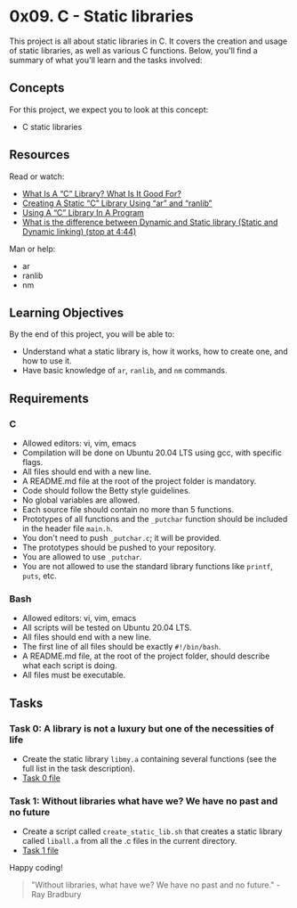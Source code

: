 # 0x09. C - Static libraries

This project is all about static libraries in C. It covers the creation and usage of static libraries, as well as various C functions. Below, you'll find a summary of what you'll learn and the tasks involved:

## Concepts

For this project, we expect you to look at this concept:
- C static libraries

## Resources

Read or watch:
- [What Is A “C” Library? What Is It Good For?](https://docencia.ac.upc.edu/FIB/USO/Bibliografia/unix-c-libraries.html)
- [Creating A Static “C” Library Using “ar” and “ranlib”](https://docencia.ac.upc.edu/FIB/USO/Bibliografia/unix-c-libraries.html)
- [Using A “C” Library In A Program](https://docencia.ac.upc.edu/FIB/USO/Bibliografia/unix-c-libraries.html)
- [What is the difference between Dynamic and Static library (Static and Dynamic linking) (stop at 4:44)](https://www.youtube.com/watch?v=eW5he5uFBNM)

Man or help:
- ar
- ranlib
- nm

## Learning Objectives

By the end of this project, you will be able to:
- Understand what a static library is, how it works, how to create one, and how to use it.
- Have basic knowledge of `ar`, `ranlib`, and `nm` commands.

## Requirements

### C
- Allowed editors: vi, vim, emacs
- Compilation will be done on Ubuntu 20.04 LTS using gcc, with specific flags.
- All files should end with a new line.
- A README.md file at the root of the project folder is mandatory.
- Code should follow the Betty style guidelines.
- No global variables are allowed.
- Each source file should contain no more than 5 functions.
- Prototypes of all functions and the `_putchar` function should be included in the header file `main.h`.
- You don't need to push `_putchar.c`; it will be provided.
- The prototypes should be pushed to your repository.
- You are allowed to use `_putchar`.
- You are not allowed to use the standard library functions like `printf`, `puts`, etc.

### Bash
- Allowed editors: vi, vim, emacs
- All scripts will be tested on Ubuntu 20.04 LTS.
- All files should end with a new line.
- The first line of all files should be exactly `#!/bin/bash`.
- A README.md file, at the root of the project folder, should describe what each script is doing.
- All files must be executable.

## Tasks

### Task 0: A library is not a luxury but one of the necessities of life
- Create the static library `libmy.a` containing several functions (see the full list in the task description).
- [Task 0 file](./libmy.a)

### Task 1: Without libraries what have we? We have no past and no future
- Create a script called `create_static_lib.sh` that creates a static library called `liball.a` from all the .c files in the current directory.
- [Task 1 file](./create_static_lib.sh)

Happy coding!

> "Without libraries, what have we? We have no past and no future." - Ray Bradbury

